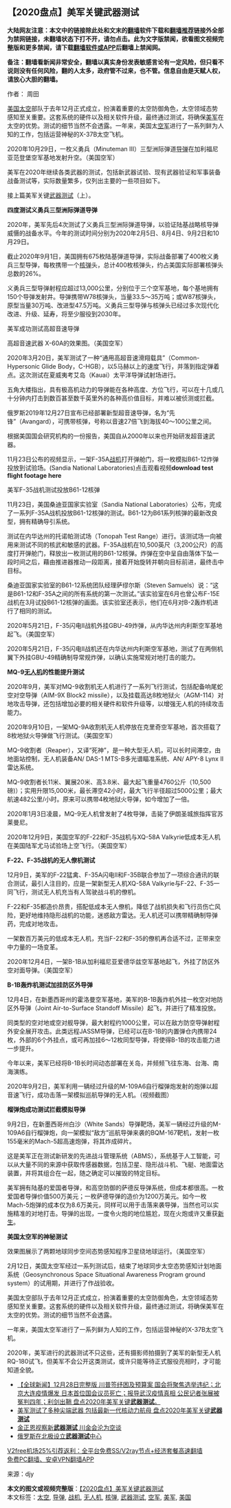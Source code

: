  <h2>【2020盘点】美军关键武器测试</h2> <p class="notice"><b>大陆网友注意：本文中的链接除此处和文末的<a href="https://github.com/bannedbook/fanqiang" >翻墙</a>软件下载和<a href="https://github.com/killgcd/justmysocks/blob/master/README.md">翻墙推荐</a>链接外全部为禁网链接，未翻墙状态下打不开，请勿点击。此为文字版禁闻，欲看图文视频完整版和更多禁闻，请下载<a href="https://github.com/bannedbook/fanqiang">翻墙软件或APP</a>后翻墙上禁闻网。</p><p>备注：翻墙看新闻非常安全，翻墙以真实身份发表敏感言论有一定风险，但只看不说则没有任何风险，翻的人太多，政府管不过来，也不管。信息自由是天赋人权，请放心大胆的翻墙。</b></p>  <div class="entry"> <p>作者： 周田</p> <p id="summary"><a href="https://www.bannedbook.org/bnews/tag/%e7%be%8e%e5%9b%bd/" class="st_tag internal_tag" rel="tag" title="标签 美国 下的日志">美国</a><a href="https://www.bannedbook.org/bnews/tag/%e5%a4%aa%e7%a9%ba/" class="st_tag internal_tag" rel="tag" title="标签 太空 下的日志">太空</a>部队于去年12月正式成立，扮演着重要的太空防御角色，太空领域态势感知至关重要。这套系统的硬件以及相关软件升级，最终通过测试，将确保<a href="https://www.bannedbook.org/bnews/tag/%e7%be%8e%e5%86%9b/" class="st_tag internal_tag" rel="tag" title="标签 美军 下的日志">美军</a>在太空的优势。测试的细节当然不会透露。一年来，美国太<a href="https://www.bannedbook.org/bnews/tag/%e7%a9%ba%e5%86%9b/" class="st_tag internal_tag" rel="tag" title="标签 空军 下的日志">空军</a>进行了一系列鲜为人知的工作，包括运营神秘的X-37B太空飞机。</p> <p id="conimg">2020年10月29日，一枚义勇兵（Minuteman III）三型洲际弹道<a href="https://www.bannedbook.org/bnews/tag/%e5%af%bc%e5%bc%b9/" class="st_tag internal_tag" rel="tag" title="标签 导弹 下的日志">导弹</a>在加利福尼亚范登堡空军基地发射升空。（美国空军）</p> <p>美军在2020年继续各类武器的测试，包括新武器试验、现有武器验证和军事装备战备测试等，实际数量繁多，仅列出主要的一些项目如下。</p> <p>接上篇美军关键<a href="https://www.bannedbook.org/bnews/tag/%E6%AD%A6%E5%99%A8%E6%B5%8B%E8%AF%95/" class="st_tag internal_tag" rel="tag" title="标签 武器测试 下的日志">武器测试</a>（上）。</p> <p><strong>四度测试义勇兵三型洲际弹道导弹</strong></p> <p>2020年，美军先后4次测试了义勇兵三型洲际弹道导弹，以验证陆基战略核导弹威慑的战备水平。今年的测试时间分别为2020年2月5日、8月4日、9月2日和10月29日。</p> <p>截止2020年9月1日，美国拥有675枚陆基弹道导弹，实际战备部署了400枚义勇兵三型导弹，每枚携带一个<a href="https://www.bannedbook.org/bnews/tag/%e6%a0%b8%e5%bc%b9/" class="st_tag internal_tag" rel="tag" title="标签 核弹 下的日志">核弹</a>头，总计400枚核弹头，约占美国实际部署核弹头总数的26%。</p> <p>义勇兵三型导弹射程应超过13,000公里，分别位于三个空军基地，每个基地拥有150个导弹发射井。导弹携带W78核弹头，当量33.5～35万吨；或W87核弹头，原型当量30万吨、改进型47.5万吨。义勇兵三型导弹与核弹头已经过多次现代化改进、升级、延寿，将至少服役到2030年。</p> <p>美军成功测试高超音速导弹</p> <p>高超音速武器 X-60A的效果图。（美国空军）</p> <p>2020年3月20日，美军测试了一种“通用高超音速滑翔载具”（Common-Hypersonic Glide Body，C-HGB），以5马赫以上的速度飞行，并落到指定弹着点。这次测试在夏威夷考艾岛（Kauai）太平洋导弹试射场进行。</p>  <p>五角大楼指出，具有极高机动力的导弹能在各种高度、方位飞行，可以在十几或几十分钟内打击到数百甚至数千英里外的各种高价值目标，并难以被侦测或拦截。</p> <p>俄罗斯2019年12月27日宣布已经部署新型超音速导弹，名为“先锋”（Avangard），可携带核弹，号称以音速27倍飞到海拔40～100公里之间。</p> <p>根据美国国会研究机构的一份报告，美国自从2000年以来也开始研发超音速武器。</p> <p>11月23日公布的视频显示，一架F-35A<a href="https://www.bannedbook.org/bnews/tag/%e6%88%98%e6%9c%ba/" class="st_tag internal_tag" rel="tag" title="标签 战机 下的日志">战机</a>打开弹舱门，将一枚模拟B61-12炸弹投放到试验场。(Sandia National Laboratories)点击观看视频<strong>download test flight footage here</strong></p> <p>美军F-35战机测试投放B61-12核弹</p> <p>11月23日，美国桑迪亚国家实验室（Sandia National Laboratories）公布，完成了一系列F-35A战机投放B61-12核弹的测试。B61-12为B61系列核弹的最新改良型，拥有精确导引系统。</p> <p>测试在内华达州的托诺帕测试场（Tonopah Test Range）进行。该测试场一向被用来测试不同的核武和敏感的武器。F-35A战机在10,500英尺（3,200公尺）的高度打开弹舱门，释放出一枚测试用的B61-12核弹。炸弹在空中呈自由落体下坠一段时间之后，藉由推进器推动一段距离，接着开始旋转并朝向目标前进，最终击中目标。</p> <p>桑迪亚国家实验室的B61-12系统团队经理萨缪尔斯（Steven Samuels）说：“这是B61-12和F-35A之间的所有系统的第一次测试。”该实验室在6月也曾公布F-15E战机在3月试投B61-12核弹的画面。该实验室还表示，他们在6月对B-2轰炸机进行了相同的测试。</p> <p>2020年5月21日，F-35闪电II战机外挂GBU-49炸弹，从内华达州内利斯空军基地起飞。（美国空军）</p> <p>2020年5月21日，F-35闪电II战机还在内华达州内利斯空军基地，测试了在两侧机翼下外挂GBU-49精确制导常规炸弹，以确认实施常规对地打击的能力。</p> <p><strong>MQ-9</strong><strong><a href="https://www.bannedbook.org/bnews/tag/%e6%97%a0%e4%ba%ba%e6%9c%ba/" class="st_tag internal_tag" rel="tag" title="标签 无人机 下的日志">无人机</a>的性能提升测试</strong></p> <p>2020年9月，美军对MQ-9收割机无人机进行了一系列飞行测试，包括配备响尾蛇空对空导弹（AIM-9X Block2 missile），以及挂载高达8枚地狱火（AGM-114）对地攻击导弹，还包括增加必要的相关硬件和软件升级等，以增强无人机的持续攻击能力。</p>  <p>2020年9月10日，一架MQ-9A收割机无人机停放在克里奇空军基地，首次搭载了8枚地狱火导弹做飞行测试。（美国空军）</p> <p>MQ-9收割者（Reaper），又译“死神”，是一种大型无人机，可以长时间滞空，由地面站控制，无人机装备AN/ DAS-1 MTS-B多光谱瞄准系统、AN/ APY-8 Lynx II雷达系统。</p> <p>MQ-9收割者长11米、翼展20米、高3.8米、最大起飞重量4760公斤（10,500磅)）；实用升限15,000米，最长滞空42小时，最大飞行半径超过5000公里；最大航速482公里/小时。原来可以携带4枚地狱火导弹，如今增加了一倍。</p> <p>2020年1月3日凌晨，MQ-9无人机曾发射了4枚导弹，击毙了伊朗圣城旅指挥官苏莱曼尼。</p> <p>2020年12月9日，美国空军的F-22和F-35战机与XQ-58A Valkyrie低成本无人机在美国陆军尤马试验场上空飞行。（美国空军）</p> <p><strong>F-22</strong><strong>、</strong><strong>F-35</strong><strong>战机的无人僚机测试</strong></p> <p>12月9日，美军的F-22猛禽、F-35A闪电II和F-35B联合参加了一项综合通讯的联合测试，最引人注目的，应是一架新型无人机XQ-58A Valkyrie与F-22、F-35一同飞行，测试无人机充当有人驾驶战斗机的僚机。</p> <p>F-22和F-35都造价昂贵，搭配低成本无人僚机，降低了战机损失和飞行员伤亡风险，更好地维持隐形战机的功能，迷惑敌方雷达。无人机还可以携带精确制导弹药，完成对地攻击。</p> <p>一架数百万美元的低成本无人机，充当F-22和F-35的僚机再合适不过，正带来空中力量的一场变革。</p> <p>2020年12月4日，一架B-1B从加利福尼亚爱德华兹空军基地起飞，外挂了防区外空对面导弹。（美国空军）</p> <p><strong>B-1B</strong><strong>轰炸机测试加挂防区外导弹</strong></p> <p>12月4日，在新墨西哥州的霍洛曼空军基地，美军的B-1B轰炸机外挂一枚空对地防区外导弹（Joint Air-to-Surface Standoff Missile）起飞，并进行了精准投放。</p>  <p>同类型的空对地或空对舰导弹，最大射程约1000公里，可以在敌方防空导弹射程外安全展开攻击。此类远程JASSM导弹，已经可以在B-1B的内置弹仓内携带24枚，外部的6个外挂点，或可再加挂6～12枚同型导弹，将使得B-1B的攻击能力进一步提升。</p> <p>今年以来，美军已经将B-1B长时间动态部署在关岛，并频频飞往东海、台海、南海演练。</p> <p>2020年9月2日，美军利用一辆经过升级的M-109A6自行榴弹炮发射的炮弹以超音速飞行，成功击落一架模拟巡航导弹的无人机。（视频截图）</p> <p><strong>榴弹炮成功测试拦截模拟导弹</strong></p> <p>9月2日，在新墨西哥州白沙（White Sands）导弹靶场，美军一辆经过升级的M-109A6自行榴弹炮，向一架模拟“敌方”巡航导弹来袭的BQM-167靶机，发射一枚155毫米的Mach-5超高速炮弹，将其炸成碎片。</p> <p>这是美军正在测试新研发的先进战斗管理系统（ABMS），系统基于人工智能，可以从大量不同的来源中获取传感器数据，包括卫星、隐形战斗机、飞艇、地面雷达装置，并将其组合在一起，随之确定可以摧毁的特定目标。</p> <p>美军拥有陆基的爱国者导弹，和高空防御的萨德反导弹系统，但成本都很高。一枚爱国者导弹价值500万美元；一枚萨德导弹的造价为1200万美元。如今一枚Mach-5炮弹的成本仅为8.6万美元，同样可以用于击落来袭导弹，当然也可以实施精准的对地打击。导弹的出现，一度令火炮的地位尴尬，现在火炮或许又重获<span class='wp_keywordlink'><a href="https://www.bannedbook.org/forum2/topic1642.html" title="正见网《新生》" target="_blank">新生</a></span>。</p> <p><strong>美国太空军的神秘测试</strong></p> <p>效果图展示了两颗地球同步空间态势感知程序卫星绕地球运行。（美国空军）</p> <p>2月12日，美国太空军经过一系列测试后，结束了地球同步太空态势感知计划地面系统（Geosynchronous Space Situational Awareness Program ground system）的试用期，并进行了作战验收。</p> <p>美国太空部队于去年12月正式成立，扮演着重要的太空防御角色，太空领域态势感知至关重要。这套系统的硬件以及相关软件升级，最终通过测试，将确保美军在太空的优势。测试的细节当然不会透露。</p> <p>一年来，美国太空军进行了一系列鲜为人知的工作，包括运营神秘的X-37B太空飞机。</p>  <p>2020年，美军进行的武器测试不只这些，还有摄影师拍摄到了美军的新型无人机RQ-180试飞，但美军不会公开这类测试，或许只能等待正式服役亮相时，才可能知道全貌。</p> <ul class='op-related-articles' title='相关阅读'> <li><a href='https://www.bannedbook.org/bnews/bannedvideo/20201229/1457036.html' target='_blank'>【全球新闻】12月28日完整版 川普签纾困及预算案 国会将聚焦选举违纪；北京大连疫情爆发 日本首位国会议员死亡；报导武汉疫情真相 公民记者张展被冤判四年；利剑出鞘 盘点2020年美军关键<b>武器测试</b>。</a></li> <li><a href='https://www.bannedbook.org/bnews/bannedvideo/20201229/1456923.html' target='_blank'>美军测试了多种尖端武器 包括最新一代核动力航母 盘点2020年美军关键<b>武器测试</b></a></li> <li><a href='https://www.bannedbook.org/bnews/worldnews/20181116/1032048.html' target='_blank'>金正恩视察新<b>武器测试</b> 川金会沦为空谈</a></li> <li><a href='https://www.bannedbook.org/bnews/worldnews/20170527/765161.html' target='_blank'>俄罗斯在北极设立<b>武器测试</b>中心</a></li> </ul> <p class="texttj"> <a href="https://www.bannedbook.org/forum23/topic22702.html" target="_blank">V2free机场25%引荐返利：全平台免费SS/V2ray节点+经济套餐高速翻墙</a><br/> <a href="https://github.com/bannedbook/fanqiang/wiki/%E7%A6%81%E9%97%BB%E7%BD%91%E5%AE%89%E5%8D%93%E7%BF%BB%E5%A2%99%E6%96%B0%E9%97%BBAPP" target="_blank">免费PC翻墙、安卓VPN翻墙APP</a></p><p> 来源：djy </p><a name='sharetosocial'></a>       <div><b>本文的图文或视频完整版</b>：<a href='https://www.bannedbook.org/bnews/cbnews/20201230/1457619.html'>【2020盘点】美军关键武器测试</a></div>  </div><!--END ENTRY--> <div class="postfooter"> <div>本文标签：<a href="https://www.bannedbook.org/bnews/tag/%e5%a4%aa%e7%a9%ba/" rel="tag">太空</a>, <a href="https://www.bannedbook.org/bnews/tag/%e5%af%bc%e5%bc%b9/" rel="tag">导弹</a>, <a href="https://www.bannedbook.org/bnews/tag/%e6%88%98%e6%9c%ba/" rel="tag">战机</a>, <a href="https://www.bannedbook.org/bnews/tag/%e6%97%a0%e4%ba%ba%e6%9c%ba/" rel="tag">无人机</a>, <a href="https://www.bannedbook.org/bnews/tag/%e6%a0%b8%e5%bc%b9/" rel="tag">核弹</a>, <a href="https://www.bannedbook.org/bnews/tag/%E6%AD%A6%E5%99%A8%E6%B5%8B%E8%AF%95/" rel="tag">武器测试</a>, <a href="https://www.bannedbook.org/bnews/tag/%e7%a9%ba%e5%86%9b/" rel="tag">空军</a>, <a href="https://www.bannedbook.org/bnews/tag/%e7%be%8e%e5%86%9b/" rel="tag">美军</a>, <a href="https://www.bannedbook.org/bnews/tag/%e7%be%8e%e5%9b%bd/" rel="tag">美国</a></div>  </div><!--END POSTFOOTER--> 